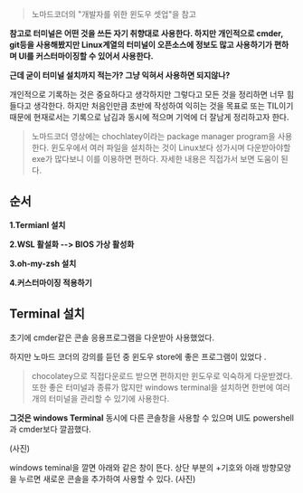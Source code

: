 > 노마드코더의 "개발자를 위한 윈도우 셋업"을 참고

**참고로 터미널은 어떤 것을 쓰든 자기 취향대로 사용한다. 하지만 개인적으로 cmder, git등을 사용해봤지만 Linux계열의 터미널이 오픈소스에 정보도 많고 사용하기가 편하며 UI를 
커스터마이징할 수 있어서 사용한다.** 

**근데 굳이 터미널 설치까지 적는가? 그냥 익혀서 사용하면 되지않나?**

개인적으로 기록하는 것은 중요하다고 생각하지만 그렇다고 모든 것을 정리하면 너무 힘들다고 생각한다. 하지만 처음인만큼 초반에 작성하여 익히는 것을 목표로 또는 TIL이기 때문에
현재로서는 기록으로 남김과 동시에 적으며 기억에 더 잘남게 정리하고자 한다.

> 노마드코더 영상에는 chochlatey이라는 package manager program을 사용한다. 윈도우에서 여러 파일을 설치하는 것이 Linux보다 성가시며 다운받아야할 exe가 많다보니 이를 이용하면 편하다. 자세한 내용은 직접가서 보면 도움이 된다.

## 순서
**1.Termianl 설치**

**2.WSL 활설화 --> BIOS 가상 활성화**

**3.oh-my-zsh 설치**

**4.커스터마이징 적용하기**

## Terminal 설치

초기에 cmder같은 콘솔 응용프로그램을 다운받아 사용했었다. 

하지만 노마드 코더의 강의를 듣던 중 윈도우 store에 좋은 프로그램이 있었다 .

>chocolatey으로 직접다운로드 받으면 편하지만 윈도우로 익숙하게 다운받겠다. 또한 좋은 터미널과 종류가 많지만 windows terminal을 설치하면 한번에 여러개의 터미널을 관리할 수 있기에 사용한다.

**그것은 windows Terminal** 
동시에 다른 콘솔창을 사용할 수 있으며 UI도 powershell과 cmder보다 깔끔했다.  

(사진)

windows teminal을 깔면 아래와 같은 창이 뜬다. 상단 부분의 +기호와 아래 방향모양을 누르면  새로운 콘솔을 추가하여 사용할 수 있다. 
(사진)

